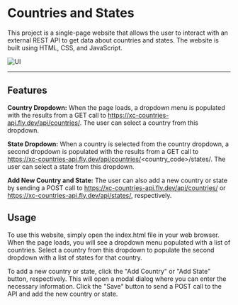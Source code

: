 # Countries and States
This project is a single-page website that allows the user to interact with an external REST API to get data about countries and states. The website is built using HTML, CSS, and JavaScript.

![UI]( https://github.com/SeanTheDev/CountriesAndStates-React/blob/main/UI.png?raw=true)
<hr>

## Features
<strong>Country Dropdown:</strong> When the page loads, a dropdown menu is populated with the results from a GET call to https://xc-countries-api.fly.dev/api/countries/. The user can select a country from this dropdown.

<strong>State Dropdown:</strong> When a country is selected from the country dropdown, a second dropdown is populated with the results from a GET call to https://xc-countries-api.fly.dev/api/countries/<country_code>/states/. The user can select a state from this dropdown.

<strong>Add New Country and State:</strong> The user can also add a new country or state by sending a POST call to https://xc-countries-api.fly.dev/api/countries/ or https://xc-countries-api.fly.dev/api/states/, respectively.

## Usage
To use this website, simply open the index.html file in your web browser. When the page loads, you will see a dropdown menu populated with a list of countries. Select a country from this dropdown to populate the second dropdown with a list of states for that country.

To add a new country or state, click the "Add Country" or "Add State" button, respectively. This will open a modal dialog where you can enter the necessary information. Click the "Save" button to send a POST call to the API and add the new country or state.
